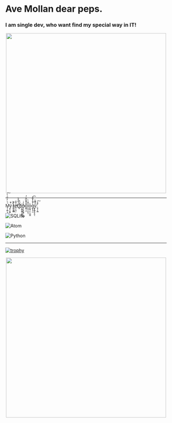 
<p align="center"> <h1> Ave Mollan dear peps.</h1> </p>

<p align="center"> <h3> I am single dev, who want find my special way in IT! </h3></p>

<p align="center">
<img src="https://media.tenor.com/68ogcT1aflwAAAAd/anime-i-dont-know.gif" align="center" height="500" />
</p>

<hr>
<p>Ḿ̟̦̹̻͎̯̜͕̣ͪͨ͒̃ͩ͛ͨ͠ÿ́͊͏̠̥̱̯͖ ̷͉̹̜͎̍̓̈͟ṯ̴̡̞̬̻̀͌e̵̟͎̖͉̦ͧ̂̆̄͢c̈́̀̃͒̎̀҉̪̦h̑ͪ̄҉̗̩̻͙̳̩̯̻̠͜ṋ̴̦̮͎̮̭̥ͤ̓̇o͚̙͉̰͂̐͌̅͆̆ͨ̒l̨̰̖̦̗̱͔͌ͮͨo̔͏͎͚̘͔̦̜͚͖g͕̙̹̫̍̓̄ͤ̽͌̽͢͡y̬̙͇̞͈͙̤̖̋ͤ͌̏:̮͉̦̹͇̌̌͐͠</p>

![SQLite](https://img.shields.io/badge/sqlite-%2307405e.svg?style=for-the-badge&logo=sqlite&logoColor=white)

![Atom](https://img.shields.io/badge/Atom-%2366595C.svg?style=for-the-badge&logo=atom&logoColor=white)

![Python](https://img.shields.io/badge/python-3670A0?style=for-the-badge&logo=python&logoColor=ffdd54)

<hr>

[![trophy](https://github-profile-trophy.vercel.app/?username=ryo-ma)](https://github.com/ryo-ma/github-profile-trophy)

<p align="center">
<img src="https://media.tenor.com/kaRCm9ELxKgAAAAC/menhera-chan-chibi.gif" align="center" height="500" />
</p>

